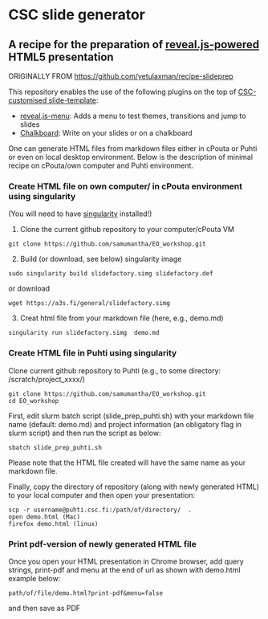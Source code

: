 # CSC slide generator
## A recipe for the preparation of [reveal.js-powered](https://github.com/hakimel/reveal.js/) HTML5 presentation

ORIGINALLY FROM https://github.com/yetulaxman/recipe-slideprep

This repository enables the use of  the following plugins on the top of [CSC-customised slide-template](https://github.com/csc-training/slide-template.git):

* [reveal.js-menu](https://github.com/denehyg/reveal.js-menu): Adds a menu to
  test themes, transitions and jump to slides
* [Chalkboard](https://github.com/rajgoel/reveal.js-plugins/tree/master/chalkboard):
  Write on your slides or on a chalkboard

One can generate HTML files from markdown files either in cPouta or Puhti or even on local desktop environment. Below is the description of minimal recipe on cPouta/own computer and Puhti environment.

### Create HTML file on own computer/ in cPouta environment using singularity
(You will need to have [singularity](https://sylabs.io/guides/3.5/user-guide/quick_start.html) installed!) 

1. Clone the current github repository to your computer/cPouta VM

```
git clone https://github.com/samumantha/EO_workshop.git
```
2. Build (or download, see below) singularity image 
```
sudo singularity build slidefactory.simg slidefactory.def
```
or download 

```
wget https://a3s.fi/general/slidefactory.simg
```
3. Creat html file from your markdown file (here, e.g., demo.md)

```
singularity run slidefactory.simg  demo.md
```


### Create HTML file in Puhti using singularity

Clone current github repository to Puhti (e.g., to some directory: /scratch/project_xxxx/) 


```
git clone https://github.com/samumantha/EO_workshop.git
cd EO_workshop
```

First, edit slurm batch script (slide_prep_puhti.sh) with your markdown file name (default: demo.md) and project information (an obligatory flag in slurm script)  and then run the script as below:

```
sbatch slide_prep_puhti.sh
```
Please note that the HTML file created will have the same name as your markdown file.

Finally, copy the directory of repository (along with newly generated HTML) to your local computer and then open your presentation:

```
scp -r username@puhti.csc.fi:/path/of/directory/  .
open demo.html (Mac)
firefox demo.html (linux)
```

### Print pdf-version of newly generated HTML file 

Once you open your HTML presentation in Chrome browser, add query strings, print-pdf and menu at the end of url as shown with demo.html example below:

```
path/of/file/demo.html?print-pdf&menu=false 
```

  and then save as PDF
